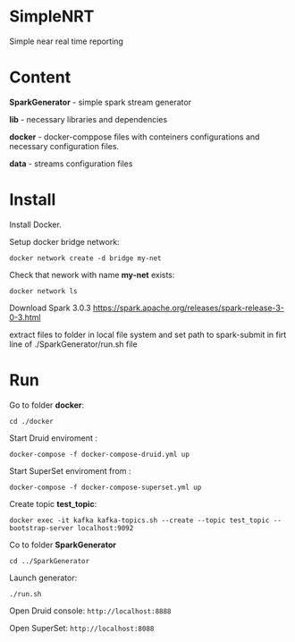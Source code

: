 # SimpleNRT
Simple near real time reporting

# Content 

**SparkGenerator** - simple spark stream generator

**lib** - necessary libraries and dependencies

**docker** - docker-comppose files with conteiners configurations and necessary configuration files.

**data** - streams configuration files

# Install

Install Docker.

Setup docker bridge network:

``docker network create -d bridge my-net``

Check that nework with name **my-net** exists:

``docker network ls``

Download Spark 3.0.3 https://spark.apache.org/releases/spark-release-3-0-3.html

extract files to folder in local file system and set path to spark-submit in firt line of ./SparkGenerator/run.sh file

# Run

Go to  folder **docker**:

``cd ./docker``

Start Druid enviroment :

``docker-compose -f docker-compose-druid.yml up``


Start SuperSet enviroment from :

``docker-compose -f docker-compose-superset.yml up``

Create topic **test_topic**:

``docker exec -it kafka kafka-topics.sh --create --topic test_topic --bootstrap-server localhost:9092``

Co to folder **SparkGenerator**

``cd ../SparkGenerator``

Launch generator:

``./run.sh``

Open Druid console:
``http://localhost:8888``

Open SuperSet:
``http://localhost:8088``